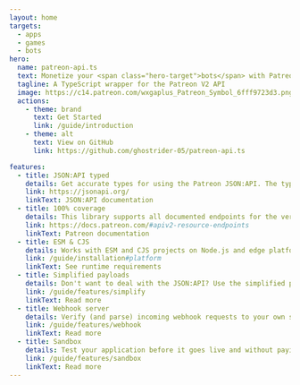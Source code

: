 ```yaml
---
layout: home
targets:
  - apps
  - games
  - bots
hero:
  name: patreon-api.ts
  text: Monetize your <span class="hero-target">bots</span> with Patreon
  tagline: A TypeScript wrapper for the Patreon V2 API
  image: https://c14.patreon.com/wxgaplus_Patreon_Symbol_6fff9723d3.png
  actions:
    - theme: brand
      text: Get Started
      link: /guide/introduction
    - theme: alt
      text: View on GitHub
      link: https://github.com/ghostrider-05/patreon-api.ts

features:
  - title: JSON:API typed
    details: Get accurate types for using the Patreon JSON:API. The types will display the exact resources you requested
    link: https://jsonapi.org/
    linkText: JSON:API documentation
  - title: 100% coverage
    details: This library supports all documented endpoints for the version 2 API
    link: https://docs.patreon.com/#apiv2-resource-endpoints
    linkText: Patreon documentation
  - title: ESM & CJS
    details: Works with ESM and CJS projects on Node.js and edge platforms, like Cloudflare, and no dependencies
    link: /guide/installation#platform
    linkText: See runtime requirements
  - title: Simplified payloads
    details: Don't want to deal with the JSON:API? Use the simplified payloads
    link: /guide/features/simplify
    linkText: Read more
  - title: Webhook server
    details: Verify (and parse) incoming webhook requests to your own server
    link: /guide/features/webhook
    linkText: Read more
  - title: Sandbox
    details: Test your application before it goes live and without paying to yourself
    link: /guide/features/sandbox
    linkText: Read more
---
```


<script setup lang="ts">
import { onMounted, nextTick } from 'vue'
import { useData, useRouter } from 'vitepress'
import { useIntervalFn } from '@vueuse/core'

const { page } = useData()
let index = 0

function replaceTarget () {
  if (page.value.frontmatter.layout !== 'home') return
  const { targets } = page.value.frontmatter

  document.getElementsByClassName('hero-target').item(0).innerHTML = targets[index]
  index = (targets.length - 1) === index ? 0 : ++index
}

const { pause, resume, isActive } = useIntervalFn(() => {
  replaceTarget()
}, 5_000)

onMounted(() => nextTick(() => resume()))
</script>

<style>
.hero-target {
  color: var(--vp-c-brand-1) !important;
}

.image-src {
  border-radius: 10px;
}
</style>

